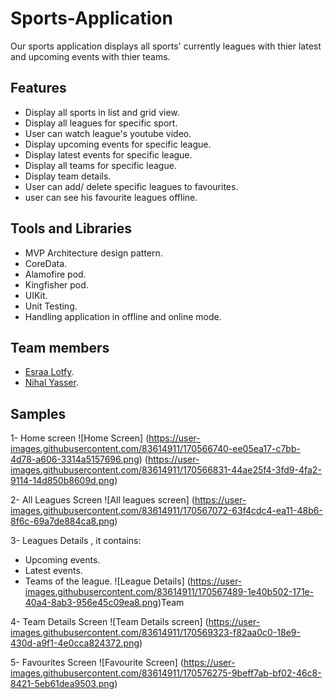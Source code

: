 # Sports-Application
Our sports application displays all sports' currently leagues with thier latest and upcoming events with thier teams.

## Features
- Display all sports in list and grid view.
- Display all leagues for specific sport.
- User can watch league's youtube video.
- Display upcoming events for specific league.
- Display latest events for specific league.
- Display all teams for specific league.
- Display team details.
- User can add/ delete specific leagues to favourites.
- user can see his favourite leagues offline.

## Tools and Libraries
- MVP Architecture design pattern.
- CoreData.
- Alamofire pod.
- Kingfisher pod.
- UIKit.
- Unit Testing.
- Handling application in offline and online mode.

## Team members
- [Esraa Lotfy](https://github.com/esraa-lotfy5).
- [Nihal Yasser](https://github.com/Nihalkhamis).

## Samples
1- Home screen
![Home Screen]
(https://user-images.githubusercontent.com/83614911/170566740-ee05ea17-c7bb-4d78-a606-3314a5157696.png) 
(https://user-images.githubusercontent.com/83614911/170566831-44ae25f4-3fd9-4fa2-9114-14d850b8609d.png)

2- All Leagues Screen
![All leagues screen]
(https://user-images.githubusercontent.com/83614911/170567072-63f4cdc4-ea11-48b6-8f6c-69a7de884ca8.png)

3- Leagues Details , it contains: 
- Upcoming events.
- Latest events.
- Teams of the league.
![League Details]
(https://user-images.githubusercontent.com/83614911/170567489-1e40b502-171e-40a4-8ab3-956e45c09ea8.png)Team

4- Team Details Screen 
![Team Details screen]
(https://user-images.githubusercontent.com/83614911/170569323-f82aa0c0-18e9-430d-a9f1-4e0cca824372.png)

5-  Favourites Screen
![Favourite Screen]
(https://user-images.githubusercontent.com/83614911/170576275-9beff7ab-bf02-46c8-8421-5eb61dea9503.png)
